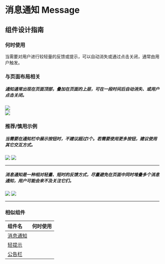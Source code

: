 # 消息通知 Message

## 组件设计指南

### 何时使用

当需要对用户进行较轻量的反馈或提示，可以自动消失或通过点击关闭，通常由用户触发。

### 与页面布局相关

##### 通知通常出现在页面顶部，叠加在页面的上层，可在一段时间后自动消失、或用户点击关闭。

<div class="legend">
  <div class="item">
    <img src="https://oteam-tdesign-1258344706.cos.ap-guangzhou.myqcloud.com/site/design/mobile-guide/Message%201-1.png" />
  </div>
  
  <div class="item">
    <img src="https://oteam-tdesign-1258344706.cos.ap-guangzhou.myqcloud.com/site/design/mobile-guide/Message%201-2.png" />
  </div>
</div>


### 推荐/慎用示例

##### 当需要在通知栏中展示按钮时，不建议超过1个。若需要使用更多按钮，建议使用其它交互方式。

<div class="legend">
  <div class="item">
    <img src="https://oteam-tdesign-1258344706.cos.ap-guangzhou.myqcloud.com/site/design/mobile-guide/Message%202.png" />
    <img class="tag" src="https://oteam-tdesign-1258344706.cos.ap-guangzhou.myqcloud.com/site/doc/bad.png" />
  </div>
</div>

<hr />

##### 消息通知是一种相对轻量、短时的反馈方式，尽量避免在页面中同时堆叠多个消息通知，用户可能会来不及关注它们。

<div class="legend">
  <div class="item">
    <img src="https://oteam-tdesign-1258344706.cos.ap-guangzhou.myqcloud.com/site/design/mobile-guide/Message%203.png" />
    <img class="tag" src="https://oteam-tdesign-1258344706.cos.ap-guangzhou.myqcloud.com/site/doc/bad.png" />
  </div>
</div>

<hr />

### 相似组件

| 组件名 | 何时使用                             |
| :----- | :----------------------------------- |
| [消息通知](./message) |  |
| [轻提示](./toast) |  |
| [公告栏](./notice-bar) |  |
